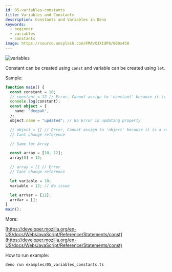 ```yaml
---
id: 05-variables-constants
title: Variables and Constants
description: Constants and Variables in Deno
keywords:
  - beginner
  - variables
  - constants
image: https://source.unsplash.com/FMAVXJXIdP8/800x450
---
```


![variables](https://source.unsplash.com/FMAVXJXIdP8/800x450)

Constant can be created using `const` and variable can be created using `let`.

Sample:

```typescript
function main() {
  const constant = 10;
  // constant = 12 // Error, Cannot assign to 'constant' because it is a constant.
  console.log(constant);
  const object = {
    name: "deepak",
  };
  object.name = "updated"; // No Error in updating property

  // object = {} // Error, Cannot assign to 'object' because it is a constant.
  // Cant change reference

  // Same for Array

  const array = [10, 12];
  array[0] = 12;

  // array = [] // Error
  // Cant change reference

  let variable = 10;
  variable = 12; // No issue

  let arrVar = [12];
  arrVar = [];
}
main();
```

More:

[https://developer.mozilla.org/en-US/docs/Web/JavaScript/Reference/Statements/const](https://developer.mozilla.org/en-US/docs/Web/JavaScript/Reference/Statements/const)

How to run example:

```bash
deno run examples/05_variables_constants.ts
```
